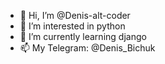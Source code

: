 - 👋 Hi, I’m @Denis-alt-coder
- 👀 I’m interested in python 
- 🌱 I’m currently learning django
- 📫 My Telegram: @Denis_Bichuk

<!---
Denis-alt-coder/Denis-alt-coder is a ✨ special ✨ repository because its `README.md` (this file) appears on your GitHub profile.
You can click the Preview link to take a look at your changes.
--->
